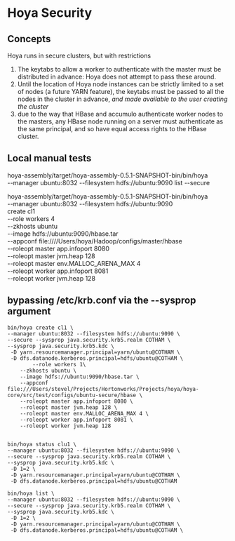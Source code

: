 <!---
  Licensed under the Apache License, Version 2.0 (the "License");
  you may not use this file except in compliance with the License.
  You may obtain a copy of the License at
  
   http://www.apache.org/licenses/LICENSE-2.0
  
  Unless required by applicable law or agreed to in writing, software
  distributed under the License is distributed on an "AS IS" BASIS,
  WITHOUT WARRANTIES OR CONDITIONS OF ANY KIND, either express or implied.
  See the License for the specific language governing permissions and
  limitations under the License. See accompanying LICENSE file.
-->
  
# Hoya Security

## Concepts

Hoya runs in secure clusters, but with restrictions 

1. The keytabs to allow a worker to authenticate with the master must
be distributed in advance: Hoya does not attempt to pass these around.
1. Until the location of Hoya node instances can be strictly limited to
a set of nodes (a future YARN feature), the keytabs must be passed to
all the nodes in the cluster in advance, *and made available to the
user creating the cluster*
1. due to the way that HBase and accumulo authenticate worker nodes to
the masters, any HBase node running on a server must authenticate as
the same principal, and so have equal access rights to the HBase cluster.


## Local manual tests



    
hoya-assembly/target/hoya-assembly-0.5.1-SNAPSHOT-bin/bin/hoya \
  --manager ubuntu:8032 --filesystem hdfs://ubuntu:9090 list --secure
  
  hoya-assembly/target/hoya-assembly-0.5.1-SNAPSHOT-bin/bin/hoya \
  --manager ubuntu:8032 --filesystem hdfs://ubuntu:9090 \
      create cl1 \
     --role workers 4\
      --zkhosts ubuntu \
      --image hdfs://ubuntu:9090/hbase.tar \
      --appconf file:////Users/hoya/Hadoop/configs/master/hbase \
      --roleopt master app.infoport 8080 \
      --roleopt master jvm.heap 128 \
      --roleopt master env.MALLOC_ARENA_MAX 4 \
      --roleopt worker app.infoport 8081 \
      --roleopt worker jvm.heap 128 

 
## bypassing /etc/krb.conf via the --sysprop argument

    bin/hoya create cl1 \
    --manager ubuntu:8032 --filesystem hdfs://ubuntu:9090 \
    --secure --sysprop java.security.krb5.realm COTHAM \
    --sysprop java.security.krb5.kdc \
     -D yarn.resourcemanager.principal=yarn/ubuntu@COTHAM \
     -D dfs.datanode.kerberos.principal=hdfs/ubuntu@COTHAM \
            --role workers 1\
        --zkhosts ubuntu \
        --image hdfs://ubuntu:9090/hbase.tar \
        --appconf file:///Users/stevel/Projects/Hortonworks/Projects/hoya/hoya-core/src/test/configs/ubuntu-secure/hbase \
        --roleopt master app.infoport 8080 \
        --roleopt master jvm.heap 128 \
        --roleopt master env.MALLOC_ARENA_MAX 4 \
        --roleopt worker app.infoport 8081 \
        --roleopt worker jvm.heap 128 
        
        
    bin/hoya status clu1 \
    --manager ubuntu:8032 --filesystem hdfs://ubuntu:9090 \
    --secure --sysprop java.security.krb5.realm COTHAM \
    --sysprop java.security.krb5.kdc \
     -D 1=2 \
     -D yarn.resourcemanager.principal=yarn/ubuntu@COTHAM \
     -D dfs.datanode.kerberos.principal=hdfs/ubuntu@COTHAM 
           
    bin/hoya list \
    --manager ubuntu:8032 --filesystem hdfs://ubuntu:9090 \
    --secure --sysprop java.security.krb5.realm COTHAM \
    --sysprop java.security.krb5.kdc \
     -D 1=2 \
     -D yarn.resourcemanager.principal=yarn/ubuntu@COTHAM \
     -D dfs.datanode.kerberos.principal=hdfs/ubuntu@COTHAM \